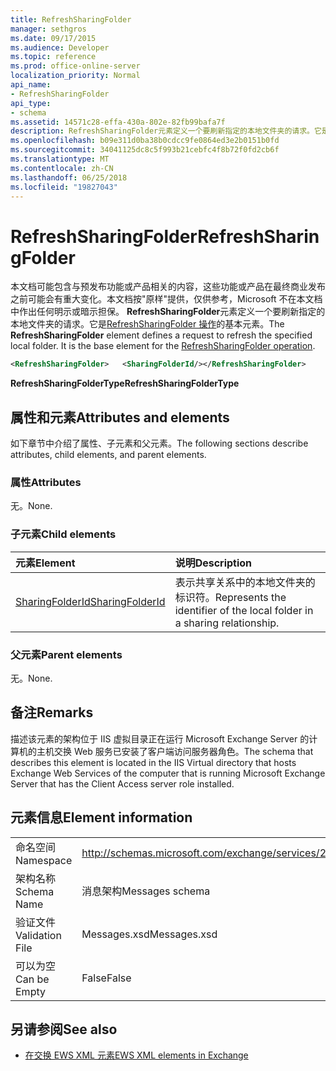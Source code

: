 ```yaml
---
title: RefreshSharingFolder
manager: sethgros
ms.date: 09/17/2015
ms.audience: Developer
ms.topic: reference
ms.prod: office-online-server
localization_priority: Normal
api_name:
- RefreshSharingFolder
api_type:
- schema
ms.assetid: 14571c28-effa-430a-802e-82fb99bafa7f
description: RefreshSharingFolder元素定义一个要刷新指定的本地文件夹的请求。它是RefreshSharingFolder 操作的基本元素。
ms.openlocfilehash: b09e311d0ba38b0cdcc9fe0864ed3e2b0151b0fd
ms.sourcegitcommit: 34041125dc8c5f993b21cebfc4f8b72f0fd2cb6f
ms.translationtype: MT
ms.contentlocale: zh-CN
ms.lasthandoff: 06/25/2018
ms.locfileid: "19827043"
---
```

# <a name="refreshsharingfolder"></a><span data-ttu-id="3e6e5-104">RefreshSharingFolder</span><span class="sxs-lookup"><span data-stu-id="3e6e5-104">RefreshSharingFolder</span></span>

<span data-ttu-id="3e6e5-p102">本文档可能包含与预发布功能或产品相关的内容，这些功能或产品在最终商业发布之前可能会有重大变化。本文档按"原样"提供，仅供参考，Microsoft 不在本文档中作出任何明示或暗示担保。 **RefreshSharingFolder**元素定义一个要刷新指定的本地文件夹的请求。它是[RefreshSharingFolder 操作](refreshsharingfolder-operation.md)的基本元素。</span><span class="sxs-lookup"><span data-stu-id="3e6e5-p102">The **RefreshSharingFolder** element defines a request to refresh the specified local folder. It is the base element for the [RefreshSharingFolder operation](refreshsharingfolder-operation.md).</span></span>
  
```xml
<RefreshSharingFolder>   <SharingFolderId/></RefreshSharingFolder>
```

 <span data-ttu-id="3e6e5-107">**RefreshSharingFolderType**</span><span class="sxs-lookup"><span data-stu-id="3e6e5-107">**RefreshSharingFolderType**</span></span>
## <a name="attributes-and-elements"></a><span data-ttu-id="3e6e5-108">属性和元素</span><span class="sxs-lookup"><span data-stu-id="3e6e5-108">Attributes and elements</span></span>

<span data-ttu-id="3e6e5-109">如下章节中介绍了属性、子元素和父元素。</span><span class="sxs-lookup"><span data-stu-id="3e6e5-109">The following sections describe attributes, child elements, and parent elements.</span></span>
  
### <a name="attributes"></a><span data-ttu-id="3e6e5-110">属性</span><span class="sxs-lookup"><span data-stu-id="3e6e5-110">Attributes</span></span>

<span data-ttu-id="3e6e5-111">无。</span><span class="sxs-lookup"><span data-stu-id="3e6e5-111">None.</span></span>
  
### <a name="child-elements"></a><span data-ttu-id="3e6e5-112">子元素</span><span class="sxs-lookup"><span data-stu-id="3e6e5-112">Child elements</span></span>

|<span data-ttu-id="3e6e5-113">**元素**</span><span class="sxs-lookup"><span data-stu-id="3e6e5-113">**Element**</span></span>|<span data-ttu-id="3e6e5-114">**说明**</span><span class="sxs-lookup"><span data-stu-id="3e6e5-114">**Description**</span></span>|
|:-----|:-----|
|[<span data-ttu-id="3e6e5-115">SharingFolderId</span><span class="sxs-lookup"><span data-stu-id="3e6e5-115">SharingFolderId</span></span>](sharingfolderid.md) <br/> |<span data-ttu-id="3e6e5-116">表示共享关系中的本地文件夹的标识符。</span><span class="sxs-lookup"><span data-stu-id="3e6e5-116">Represents the identifier of the local folder in a sharing relationship.</span></span>  <br/> |
   
### <a name="parent-elements"></a><span data-ttu-id="3e6e5-117">父元素</span><span class="sxs-lookup"><span data-stu-id="3e6e5-117">Parent elements</span></span>

<span data-ttu-id="3e6e5-118">无。</span><span class="sxs-lookup"><span data-stu-id="3e6e5-118">None.</span></span>
  
## <a name="remarks"></a><span data-ttu-id="3e6e5-119">备注</span><span class="sxs-lookup"><span data-stu-id="3e6e5-119">Remarks</span></span>

<span data-ttu-id="3e6e5-120">描述该元素的架构位于 IIS 虚拟目录正在运行 Microsoft Exchange Server 的计算机的主机交换 Web 服务已安装了客户端访问服务器角色。</span><span class="sxs-lookup"><span data-stu-id="3e6e5-120">The schema that describes this element is located in the IIS Virtual directory that hosts Exchange Web Services of the computer that is running Microsoft Exchange Server that has the Client Access server role installed.</span></span>
  
## <a name="element-information"></a><span data-ttu-id="3e6e5-121">元素信息</span><span class="sxs-lookup"><span data-stu-id="3e6e5-121">Element information</span></span>

|||
|:-----|:-----|
|<span data-ttu-id="3e6e5-122">命名空间</span><span class="sxs-lookup"><span data-stu-id="3e6e5-122">Namespace</span></span>  <br/> |http://schemas.microsoft.com/exchange/services/2006/messages  <br/> |
|<span data-ttu-id="3e6e5-123">架构名称</span><span class="sxs-lookup"><span data-stu-id="3e6e5-123">Schema Name</span></span>  <br/> |<span data-ttu-id="3e6e5-124">消息架构</span><span class="sxs-lookup"><span data-stu-id="3e6e5-124">Messages schema</span></span>  <br/> |
|<span data-ttu-id="3e6e5-125">验证文件</span><span class="sxs-lookup"><span data-stu-id="3e6e5-125">Validation File</span></span>  <br/> |<span data-ttu-id="3e6e5-126">Messages.xsd</span><span class="sxs-lookup"><span data-stu-id="3e6e5-126">Messages.xsd</span></span>  <br/> |
|<span data-ttu-id="3e6e5-127">可以为空</span><span class="sxs-lookup"><span data-stu-id="3e6e5-127">Can be Empty</span></span>  <br/> |<span data-ttu-id="3e6e5-128">False</span><span class="sxs-lookup"><span data-stu-id="3e6e5-128">False</span></span>  <br/> |
   
## <a name="see-also"></a><span data-ttu-id="3e6e5-129">另请参阅</span><span class="sxs-lookup"><span data-stu-id="3e6e5-129">See also</span></span>



- [<span data-ttu-id="3e6e5-130">在交换 EWS XML 元素</span><span class="sxs-lookup"><span data-stu-id="3e6e5-130">EWS XML elements in Exchange</span></span>](ews-xml-elements-in-exchange.md)

